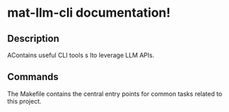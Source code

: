 # mat-llm-cli documentation!

## Description

AContains useful CLI tools s lto leverage LLM APIs.

## Commands

The Makefile contains the central entry points for common tasks related to this project.

